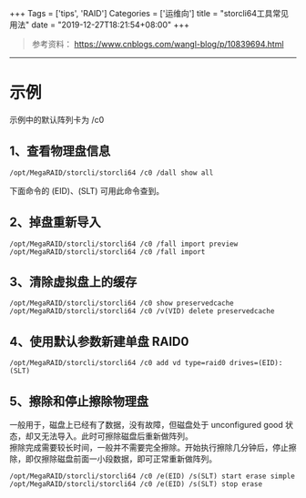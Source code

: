 +++
Tags = ['tips', 'RAID']
Categories = ['运维向']
title = "storcli64工具常见用法"
date = "2019-12-27T18:21:54+08:00"
+++

> 参考资料：
> <https://www.cnblogs.com/wangl-blog/p/10839694.html>

<!--more-->

******

# 示例

示例中的默认阵列卡为 /c0

## 1、查看物理盘信息

``` shell
/opt/MegaRAID/storcli/storcli64 /c0 /dall show all
```

下面命令的 (EID)、(SLT) 可用此命令查到。

## 2、掉盘重新导入

``` shell
/opt/MegaRAID/storcli/storcli64 /c0 /fall import preview
/opt/MegaRAID/storcli/storcli64 /c0 /fall import
```

## 3、清除虚拟盘上的缓存

``` shell
/opt/MegaRAID/storcli/storcli64 /c0 show preservedcache
/opt/MegaRAID/storcli/storcli64 /c0 /v(VID) delete preservedcache
```

## 4、使用默认参数新建单盘 RAID0

``` shell
/opt/MegaRAID/storcli/storcli64 /c0 add vd type=raid0 drives=(EID):(SLT)
```

## 5、擦除和停止擦除物理盘

一般用于，磁盘上已经有了数据，没有故障，但磁盘处于 unconfigured good 状态，却又无法导入。此时可擦除磁盘后重新做阵列。  
擦除完成需要较长时间，一般并不需要完全擦除。开始执行擦除几分钟后，停止擦除，即仅擦除磁盘前面一小段数据，即可正常重新做阵列。  

``` shell
/opt/MegaRAID/storcli/storcli64 /c0 /e(EID) /s(SLT) start erase simple
/opt/MegaRAID/storcli/storcli64 /c0 /e(EID) /s(SLT) stop erase
```
